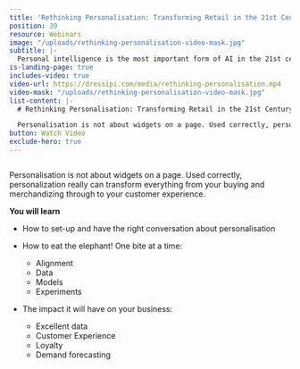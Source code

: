 ```yaml
---
title: 'Rethinking Personalisation: Transforming Retail in the 21st Century'
position: 39
resource: Webinars
image: "/uploads/rethinking-personalisation-video-mask.jpg"
subtitle: |-
  Personal intelligence is the most important form of AI in the 21st century. It will have a profound impact on both the business and the customer side of retail. It is about changing everything – from product development and inventory management to communication strategies and customer experience. It’s a paradigm shift way beyond widgets on a page and segmented emails.
is-landing-page: true
includes-video: true
video-url: https://dressipi.com/media/rethinking-personalisation.mp4
video-mask: "/uploads/rethinking-personalisation-video-mask.jpg"
list-content: |-
  # Rethinking Personalisation: Transforming Retail in the 21st Century

  Personalisation is not about widgets on a page. Used correctly, personalization really can transform everything from your buying and merchandizing through to your customer experience.
button: Watch Video
exclude-hero: true
---
```


<h1 style="font-size:0px;font-color:white;padding:0;margin:0;line-height:0">Rethinking Personalisation: Transforming Retail in the 21st Century</h1>

Personalisation is not about widgets on a page. Used correctly, personalization really can transform everything from your buying and merchandizing through to your customer experience.

<p style="font-weight: bold; width: 100%">You will learn</p>

- How to set-up and have the right conversation about personalisation

- How to eat the elephant! One bite at a time:  
  - Alignment
  - Data
  - Models
  - Experiments

- The impact it will have on your business:
  - Excellent data
  - Customer Experience
  - Loyalty
  - Demand forecasting
